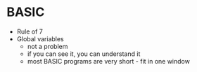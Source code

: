 # BASIC
- Rule of 7
- Global variables
	- not a problem
	- if you can see it, you can understand it
	- most BASIC programs are very short - fit in one window